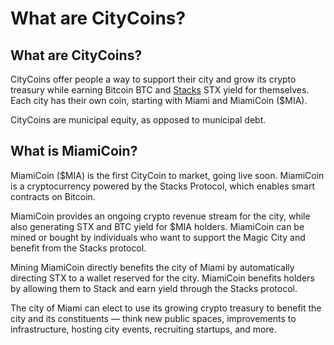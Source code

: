 # What are CityCoins?

## **What are CityCoins?**

CityCoins offer people a way to support their city and grow its crypto treasury while earning Bitcoin BTC and [Stacks](https://www.stacks.co/) STX yield for themselves. Each city has their own coin, starting with Miami and MiamiCoin \($MIA\).

CityCoins are municipal equity, as opposed to municipal debt.

## **What is MiamiCoin?**

MiamiCoin \($MIA\) is the first CityCoin to market, going live soon. MiamiCoin is a cryptocurrency powered by the Stacks Protocol, which enables smart contracts on Bitcoin.

MiamiCoin provides an ongoing crypto revenue stream for the city, while also generating STX and BTC yield for $MIA holders. MiamiCoin can be mined or bought by individuals who want to support the Magic City and benefit from the Stacks protocol.

Mining MiamiCoin directly benefits the city of Miami by automatically directing STX to a wallet reserved for the city. MiamiCoin benefits holders by allowing them to Stack and earn yield through the Stacks protocol.

The city of Miami can elect to use its growing crypto treasury to benefit the city and its constituents — think new public spaces, improvements to infrastructure, hosting city events, recruiting startups, and more.

